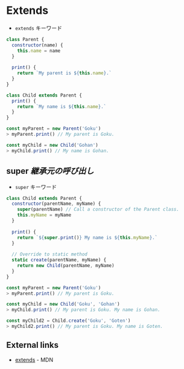 # Extends

- `extends` キーワード

```js
class Parent {
  constructor(name) {
    this.name = name
  }
  
  print() {
    return `My parent is ${this.name}.`
  }
}

class Child extends Parent {
  print() {
    return `My name is ${this.name}.`
  }
}

const myParent = new Parent('Goku')
> myParent.print() // My parent is Goku.

const myChild = new Child('Gohan')
> myChild.print() // My name is Gohan.
```

## super _継承元の呼び出し_

- `super` キーワード

```js
class Child extends Parent {
  constructor(parentName, myName) {
    super(parentName) // Call a constructor of the Parent class.
    this.myName = myName
  }
  
  print() {
    return `${super.print()} My name is ${this.myName}.`
  }
  
  // Override to static method
  static create(parentName, myName) {
    return new Child(parentName, myName)
  }
}

const myParent = new Parent('Goku')
> myParent.print() // My parent is Goku.

const myChild = new Child('Goku', 'Gohan')
> myChild.print() // My parent is Goku. My name is Gohan.

const myChild2 = Child.create('Goku', 'Goten')
> myChild2.print() // My parent is Goku. My name is Goten.
```

## External links
- [extends](https://developer.mozilla.org/en-US/docs/Web/JavaScript/Reference/Classes/extends) - MDN
